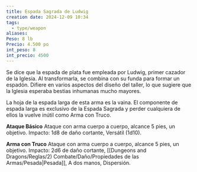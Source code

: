 ```yaml
---
title: Espada Sagrada de Ludwig
creation date: 2024-12-09 10:34
tags:
  - type/weapon
aliases: 
Peso: 8 lb
Precio: 4.500 po
int_peso: 8
int_precio: 4500
---
```

Se dice que la espada de plata fue empleada por Ludwig, primer cazador de la Iglesia. Al transformarla, se combina con su funda para formar un espadón. Difiere en varios aspectos del diseño del taller, lo que sugiere que la Iglesia esperaba bestias inhumanas mucho mayores.  

La hoja de la espada larga de esta arma es la vaina. El componente de espada larga es exclusivo de la Espada Sagrada y perder cualquiera de ellos la vuelve inútil como Arma con Truco.

**Ataque Básico**
Ataque con arma cuerpo a cuerpo, alcance 5 pies, un objetivo.
Impacto: 1d8 de daño cortante, Versátil (1d10).

**Arma con Truco**
Ataque con arma cuerpo a cuerpo, alcance 5 pies, un objetivo.
Impacto: 2d6 de daño cortante, [[Dungeons and Dragons/Reglas/2) Combate/Daño/Propiedades de las Armas/Pesada|Pesada]], A dos manos, Dispersión.
